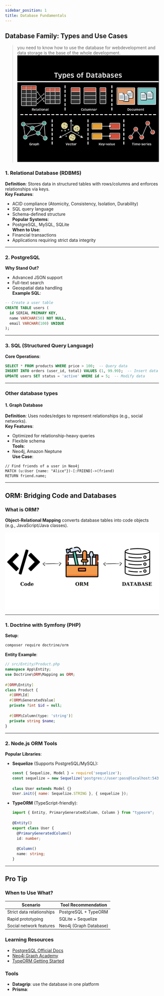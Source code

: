 ```yaml
---
sidebar_position: 1
title: Database Fundamentals
---
```


## Database Family: Types and Use Cases
> you need to know how to use the database for webdevelopment and data storage is the base of the whole development. 
![databasefamily](database.png)

### 1. **Relational Database (RDBMS)**  
**Definition**: Stores data in structured tables with rows/columns and enforces relationships via keys.  
**Key Features**:  
- ACID compliance (Atomicity, Consistency, Isolation, Durability)  
- SQL query language  
- Schema-defined structure  
**Popular Systems**:  
- PostgreSQL, MySQL, SQLite  
**When to Use**:  
- Financial transactions  
- Applications requiring strict data integrity  

---

### 2. **PostgreSQL**  
**Why Stand Out?**  
- Advanced JSON support  
- Full-text search  
- Geospatial data handling  
**Example SQL**:  
```sql
-- Create a user table
CREATE TABLE users (
  id SERIAL PRIMARY KEY,
  name VARCHAR(50) NOT NULL,
  email VARCHAR(100) UNIQUE
);
```

---

### 3. **SQL (Structured Query Language)**  
**Core Operations**:  
```sql
SELECT * FROM products WHERE price > 100;  -- Query data
INSERT INTO orders (user_id, total) VALUES (1, 99.99);  -- Insert data
UPDATE users SET status = 'active' WHERE id = 5;  -- Modify data
```

---

### Other database types
#### 1. **Graph Database**  
**Definition**: Uses nodes/edges to represent relationships (e.g., social networks).  
**Key Features**:  
- Optimized for relationship-heavy queries  
- Flexible schema  
**Tools**:  
- Neo4j, Amazon Neptune  
**Use Case**:  
```cypher
// Find friends of a user in Neo4j
MATCH (u:User {name: "Alice"})-[:FRIEND]->(friend) 
RETURN friend.name;
```

---

## ORM: Bridging Code and Databases

### What is ORM?  
**Object-Relational Mapping** converts database tables into code objects (e.g., JavaScript/Java classes).  

![orm](image.png)

---

### 1. **Doctrine with Symfony (PHP)**  
**Setup**:  
```bash
composer require doctrine/orm
```  
**Entity Example**:  
```php
// src/Entity/Product.php
namespace App\Entity;
use Doctrine\ORM\Mapping as ORM;

#[ORM\Entity]
class Product {
  #[ORM\Id]
  #[ORM\GeneratedValue]
  private ?int $id = null;
  
  #[ORM\Column(type: 'string')]
  private string $name;
}
```

---

### 2. **Node.js ORM Tools**  
**Popular Libraries**:  
- **Sequelize** (Supports PostgreSQL/MySQL):  
  ```javascript
  const { Sequelize, Model } = require('sequelize');
  const sequelize = new Sequelize('postgres://user:pass@localhost:5432/dbname');
  
  class User extends Model {}
  User.init({ name: Sequelize.STRING }, { sequelize });
  ```  
- **TypeORM** (TypeScript-friendly):  
  ```typescript
  import { Entity, PrimaryGeneratedColumn, Column } from "typeorm";
  
  @Entity()
  export class User {
    @PrimaryGeneratedColumn()
    id: number;
    
    @Column()
    name: string;
  }
  ```

---
## Pro Tip

### When to Use What?  
| Scenario                  | Tool Recommendation       |  
|---------------------------|---------------------------|  
| Strict data relationships | PostgreSQL + TypeORM      |  
| Rapid prototyping         | SQLite + Sequelize        |  
| Social network features   | Neo4j (Graph Database)    |  


### Learning Resources  
- [PostgreSQL Official Docs](https://www.postgresql.org/docs/)  
- [Neo4j Graph Academy](https://graphacademy.neo4j.com/)  
- [TypeORM Getting Started](https://typeorm.io/#/)  

### Tools
- **Datagrip**: use the database in one platform 
- **Prisma**: 